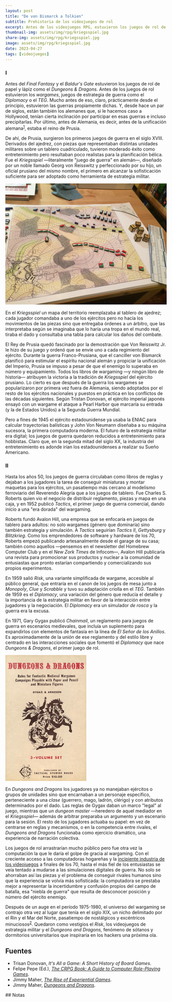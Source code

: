 ```yaml
---
layout: post
title: "De von Bismarck a Tolkien"
subtitle: Prehistoria de los videojuegos de rol
excerpt: Antes de los videojuegos RPG, estuvieron los juegos de rol de lápiz y papel, como el Dungeons & Dragons. Antes de los juegos de rol estuvieron los juegos de estrategia de guerra, los wargames como el TEG. Mucho antes de eso, claro, prácticamente desde el principio, estuvieron las guerras.
thumbnail-img: assets/img/rpg/kriegsspiel.jpg
share-img: assets/img/rpg/kriegsspiel.jpg
image: assets/img/rpg/kriegsspiel.jpg
date: 2023-04-27
tags: [videojuegos]
---
```


<div class="org-center"><h3>I</h3></div>

Antes del *Final Fantasy* y el *Baldur's Gate* estuvieron los juegos de rol de papel y lápiz como el *Dungeons & Dragons*. Antes de los juegos de rol estuvieron los *wargames*, juegos de estrategia de guerra como el *Diplomacy* o el *TEG*. Mucho antes de eso, claro, prácticamente desde el principio, estuvieron las guerras propiamente dichas. Y, desde hace un par de siglos, están también los alemanes que, si le hacemos caso a Hollywood, tenían cierta inclinación por participar en esas guerras e incluso precipitarlas. Por último, antes de Alemania, es decir, antes de la unificación alemana<sup><a id="fnr.1" class="footref" href="#fn.1" role="doc-backlink">1</a></sup>, estaba el reino de Prusia.

De ahí, de Prusia, surgieron los primeros juegos de guerra en el siglo XVIII. Derivados del ajedrez, con piezas que representaban distintas unidades militares sobre un tablero cuadriculado, tuvieron moderado éxito como entretenimiento pero resultaban poco realistas para la planificación bélica. Fue el *Kriegsspiel* &#x2014;literalmente "juego de guerra" en alemán&#x2014;, diseñado por un noble llamado Georg von Reisswitz y perfeccionado por su hijo, un oficial prusiano del mismo nombre, el primero en alcanzar la sofisticación suficiente para ser adoptado como herramienta de estrategia militar.

<div class="text-center">
 <img src="../assets/img/rpg/kriegsspiel.jpg">
</div>

En el *Kriegsspiel* un mapa del territorio reemplazaba al tablero de ajedrez; cada jugador comandaba a uno de los ejércitos pero no hacía los movimientos de las piezas sino que entregaba órdenes a un árbitro, que las interpretaba según se imaginaba que lo haría una tropa en el mundo real, tiraba el dado y consultaba una tabla para calcular los daños del combate.

El Rey de Prusia quedó fascinado por la demostración que Von Reisswitz Jr. le hizo de su juego y ordenó que se envíe uno a cada regimiento del ejército. Durante la guerra Franco-Prusiana, que el canciller von Bismarck planificó para estimular el espíritu nacional alemán y propiciar la unificación del Imperio, Prusia se impuso a pesar de que el enemigo lo superaba en número y equipamiento. Todos los libros de wargaming &#x2014;y ningún libro de historia&#x2014; atribuyen la victoria a la tradición de *Kriegsspiel* del ejército prusiano. Lo cierto es que después de la guerra los wargames se popularizaron por primera vez fuera de Alemania, siendo adoptados por el resto de los ejércitos nacionales y puestos en práctica en los conflictos de las décadas siguientes. Según Tristan Donovan, el ejército imperial japonés ensayó con un wargame el ataque a Pearl Harbor que marcaría su entrada (y la de Estados Unidos) a la Segunda Guerra Mundial.

Pero a fines de 1945 el ejército estadounidense ya usaba la ENIAC para calcular trayectorias balísticas y John Von Neumann diseñaba a su máquina sucesora, la primera computadora moderna. El futuro de la estrategia militar era digital; los juegos de guerra quedaron reducidos a entretenimiento para hobbistas. Claro que, en la segunda mitad del siglo XX, la industria del entretenimiento es adonde irían los estadounidenses a realizar su Sueño Americano.

<div class="org-center"><h3>II</h3></div>

Hasta los años 50, los juegos de guerra circulaban como libros de reglas y dejaban a los jugadores la tarea de conseguir miniaturas y montar maquetas para los ejércitos, un pasatiempo más cercano al modelismo ferroviario del Reverendo Alegría que a los juegos de tablero. Fue Charles S. Roberts quien vio el negocio de distribuir reglamento, piezas y mapa en una caja, y en 1952 publicó *Tactics*, el primer juego de guerra comercial, dando inicio a una "era dorada" del wargaming.

Roberts fundó Avalon Hill, una empresa que se enfocaría en juegos de tablero para adultos: no solo wargames (género que dominaría) sino también estrategia y simulación. A *Tactics* seguirían *Tactics II*, *Gettysburg* y *Blitzkrieg*. Como los emprendedores de software y hardware de los 70, Roberts empezó publicando artesanalmente desde el garage de su casa; también como aquellos &#x2014;pensemos en el newsletter del Homebrew Computer Club y en el *New Zork Times* de Infocom&#x2014;, Avalon Hill publicaría una revista para promocionar sus productos y nuclear a la comunidad de entusiastas que pronto estarían compartiendo y comercializando sus propios experimentos.

En 1959 salió *Risk*, una variante simplificada de wargame, accesible al público general, que entraría en el canon de los juegos de mesa junto a *Monopoly*, *Clue* y *Scrabble* y tuvo su adaptación criolla en el *TEG*. También de 1959 es el *Diplomacy*, una variación del género que reducía el detalle y la importancia de la estrategia militar en favor de la interacción entre jugadores y la negociación.
El *Diplomacy* era un simulador *de rosca* y la guerra era la excusa.

En 1971, Gary Gygax publicó *Chainmail*, un reglamento para juegos de guerra en escenarios medievales, que incluía un suplemento para expandirlos con elementos de fantasía en la línea de *El Señor de los Anillos*. Es aproximadamente de la unión de ese reglamento y del estilo libre y centrado en las interacciones sociales que fomentó el *Diplomacy* que nace *Dungeons & Dragons*, el primer juego de rol.

<div class="text-center">
 <img src="../assets/img/rpg/dnd.jpg">
</div>

En *Dungeons and Dragons* los jugadores ya no manejaban ejércitos o grupos de unidades sino que encarnaban a un personaje específico, perteneciente a una *clase* (guerrero, mago, ladrón, clérigo) y con atributos determinados por el dado. Las reglas de Gygax daban un marco "legal" al juego,  mientras que un *dungeon master* &#x2014;heredero de aquel mediador en el *Kriegsspiel*&#x2014; además de arbitrar preparaba un argumento y un escenario para la sesión. El resto de los jugadores actuaba su papel: en vez de centrarse en reglas y mecanismos, o en la competencia entre rivales, el *Dungeons and Dragons* funcionaba como ejercicio dramático, una experiencia de narración colectiva.

Los juegos de rol arrastrarían mucho público pero fue otra vez la computación la que le daría el golpe de gracia al wargaming. Con el creciente acceso a las computadoras hogareñas y la [incipiente industria de los videojuegos](../2022-08-09-llegando-los-monos/) a finales de los 70, hasta el más fiel de los entusiastas se veía tentado a mudarse a las simulaciones digitales de guerra. No solo se ahorraban así las piezas y el problema de conseguir rivales humanos sino que la experiencia se volvía más sofisticada: la computadora se prestaba mejor a representar la incertidumbre y confusión propios del campo de batalla, esa "niebla de guerra" que resulta de desconocer posición y número del ejército enemigo.

Después de un auge en el período 1975-1980, el universo del wargaming se contrajo otra vez al lugar que tenía en el siglo XIX, un nicho delimitado por el Rin y el Mar del Norte, pasatiempo de nostálgicos y excéntricos minuciosos<sup><a id="fnr.2" class="footref" href="#fn.2" role="doc-backlink">2</a></sup>. Quedaron como vestigios el *Risk*, los videojuegos de estrategia militar y el *Dungeons and Dragons,* fenómeno de sótanos y dormitorios universitarios que inspiraría en los hackers una próxima ola.


## Fuentes

-   Trisan Donovan, *It's All a Game: A Short History of Board Games*.
-   Felipe Pepe (Ed.), [*The CRPG Book: A Guide to Computer Role-Playing Games*](https://crpgbook.wordpress.com/).
-   Jimmy Maher, [*The Rise of Experiential Games*](https://www.filfre.net/2011/07/the-rise-of-experiential-games/).
-   Jimmy Maher, [*Dungeons and Dragons*](https://www.filfre.net/2011/07/dungeons-and-dragons/).

<section class="footnotes" markdown=1>
## Notas
<!--- 
# Notas al pie de p&aacute;gina

 -->
<sup><a id="fn.1" href="#fnr.1">1</a></sup> No confundir con la *re*-unificación noventosa de Alemania, esa que se ve en *Goodbye Lenin!* y a la que boquita Sensini contribuyó anecdóticamente con un penal polémico.

<sup><a id="fn.2" href="#fnr.2">2</a></sup> Pienso en Udo Berger, protagonista de *El Tercer Reich*, la novela póstuma de Roberto Bolaño.

</section>
